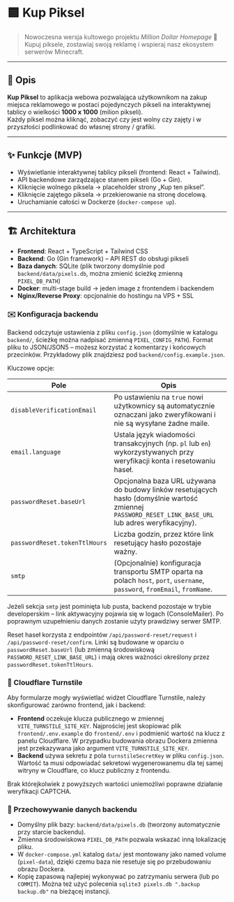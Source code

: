 # 🟦 Kup Piksel

> Nowoczesna wersja kultowego projektu *Million Dollar Homepage* 🚀  
> Kupuj piksele, zostawiaj swoją reklamę i wspieraj nasz ekosystem serwerów Minecraft.

---

## 📖 Opis

**Kup Piksel** to aplikacja webowa pozwalająca użytkownikom na zakup miejsca reklamowego w postaci pojedynczych pikseli na interaktywnej tablicy o wielkości **1000 x 1000** (milion pikseli).  
Każdy piksel można kliknąć, zobaczyć czy jest wolny czy zajęty i w przyszłości podlinkować do własnej strony / grafiki.

---

## ✨ Funkcje (MVP)

- Wyświetlanie interaktywnej tablicy pikseli (frontend: React + Tailwind).
- API backendowe zarządzające stanem pikseli (Go + Gin).
- Kliknięcie wolnego piksela → placeholder strony „Kup ten piksel”.
- Kliknięcie zajętego piksela → przekierowanie na stronę docelową.
- Uruchamianie całości w Dockerze (`docker-compose up`).

---

## 🏗 Architektura

- **Frontend**: React + TypeScript + Tailwind CSS
- **Backend**: Go (Gin framework) – API REST do obsługi pikseli
- **Baza danych**: SQLite (plik tworzony domyślnie pod `backend/data/pixels.db`, można zmienić ścieżkę zmienną `PIXEL_DB_PATH`)
- **Docker**: multi-stage build → jeden image z frontendem i backendem
- **Nginx/Reverse Proxy**: opcjonalnie do hostingu na VPS + SSL

### ✉️ Konfiguracja backendu

Backend odczytuje ustawienia z pliku `config.json` (domyślnie w katalogu `backend/`, ścieżkę można nadpisać zmienną `PIXEL_CONFIG_PATH`). Format pliku to JSON/JSON5 – możesz korzystać z komentarzy i końcowych przecinków. Przykładowy plik znajdziesz pod `backend/config.example.json`.

Kluczowe opcje:

| Pole | Opis |
| --- | --- |
| `disableVerificationEmail` | Po ustawieniu na `true` nowi użytkownicy są automatycznie oznaczani jako zweryfikowani i nie są wysyłane żadne maile. |
| `email.language` | Ustala język wiadomości transakcyjnych (np. `pl` lub `en`) wykorzystywanych przy weryfikacji konta i resetowaniu haseł. |
| `passwordReset.baseUrl` | Opcjonalna baza URL używana do budowy linków resetujących hasło (domyślnie wartość zmiennej `PASSWORD_RESET_LINK_BASE_URL` lub adres weryfikacyjny). |
| `passwordReset.tokenTtlHours` | Liczba godzin, przez które link resetujący hasło pozostaje ważny. |
| `smtp` | (Opcjonalnie) konfiguracja transportu SMTP oparta na polach `host`, `port`, `username`, `password`, `fromEmail`, `fromName`. |

Jeżeli sekcja `smtp` jest pominięta lub pusta, backend pozostaje w trybie developerskim – link aktywacyjny pojawia się w logach (ConsoleMailer). Po poprawnym uzupełnieniu danych zostanie użyty prawdziwy serwer SMTP.

Reset haseł korzysta z endpointów `/api/password-reset/request` i `/api/password-reset/confirm`. Linki są budowane w oparciu o `passwordReset.baseUrl` (lub zmienną środowiskową `PASSWORD_RESET_LINK_BASE_URL`) i mają okres ważności określony przez `passwordReset.tokenTtlHours`.

### 🔐 Cloudflare Turnstile

Aby formularze mogły wyświetlać widżet Cloudflare Turnstile, należy skonfigurować zarówno frontend, jak i backend:

- **Frontend** oczekuje klucza publicznego w zmiennej `VITE_TURNSTILE_SITE_KEY`. Najprościej jest skopiować plik `frontend/.env.example` do `frontend/.env` i podmienić wartość na klucz z panelu Cloudflare. W przypadku budowania obrazu Dockera zmienna jest przekazywana jako argument `VITE_TURNSTILE_SITE_KEY`.
- **Backend** używa sekretu z pola `turnstileSecretKey` w pliku `config.json`. Wartość ta musi odpowiadać sekretowi wygenerowanemu dla tej samej witryny w Cloudflare, co klucz publiczny z frontendu.

Brak którejkolwiek z powyższych wartości uniemożliwi poprawne działanie weryfikacji CAPTCHA.

### 💾 Przechowywanie danych backendu

- Domyślny plik bazy: `backend/data/pixels.db` (tworzony automatycznie przy starcie backendu).
- Zmienna środowiskowa `PIXEL_DB_PATH` pozwala wskazać inną lokalizację pliku.
- W `docker-compose.yml` katalog `data/` jest montowany jako named volume (`pixel-data`), dzięki czemu baza nie resetuje się po przebudowaniu obrazu Dockera.
- Kopię zapasową najlepiej wykonywać po zatrzymaniu serwera (lub po `COMMIT`). Można też użyć polecenia `sqlite3 pixels.db ".backup backup.db"` na bieżącej instancji.

